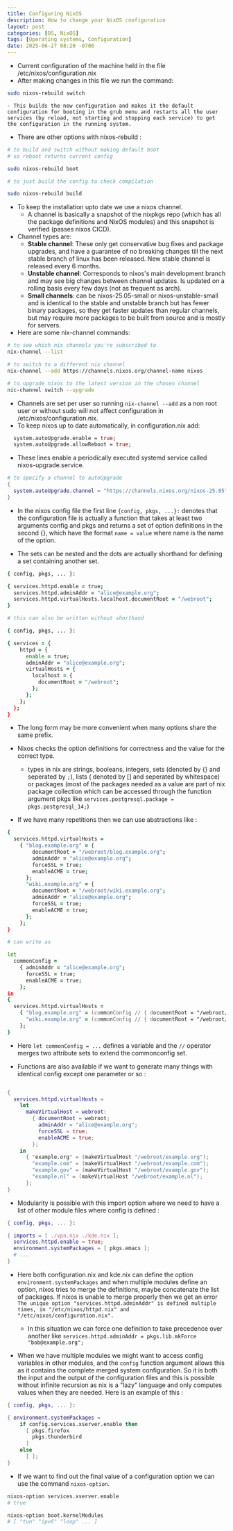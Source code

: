 ```yaml
---
title: Configuring NixOS
description: How to change your NixOS cnofiguration
layout: post
categories: [OS, NixOS]
tags: [Operating systems, Configuration]
date: 2025-06-27 08:20 -0700
---
```


- Current configuration of the machine held in the file /etc/nixos/configuration.nix
- After making changes in this file we run the command:

```zsh
sudo nixos-rebuild switch
```
    - This builds the new configuration and makes it the default configuration for booting in the grub menu and restarts all the user services (by reload, not starting and stopping each service) to get the configuration in the running system.
- There are other options with nixos-rebuild :

```zsh
# to build and switch without making default boot
# so reboot returns current config

sudo nixos-rebuild boot

# to just build the config to check compilation

sudo nixos-rebuild build
```

- To keep the installation upto date we use a nixos channel.
    - A channel is basically a snapshot of the nixpkgs repo (which has all the package definitions and NixOS modules) and this snapshot is verified (passes nixos CICD).
- Channel types are:
    - **Stable channel**: These only get conservative bug fixes and package upgrades, and have a guarantee of no breaking changes till the next stable branch of linux has been released. New stable channel is released every 6 months.
    - **Unstable channel**: Corresponds to nixos's main development branch and may see big changes between channel updates. Is updated on a rolling basis every few days (not as frequent as arch).
    - **Small channels**: can be nixos-25.05-small or nixos-unstable-small and is identical to the stable and unstable branch but has fewer binary packages, so they get faster updates than regular channels, but may require more packages to be built from source and is mostly for servers.
- Here are some nix-channel commands:

```zsh
# to see which nix channels you're subscribed to
nix-channel --list

# to switch to a different nix channel
nix-channel --add https://channels.nixos.org/channel-name nixos

# to upgrade nixos to the latest version in the chosen channel
nic-channel switch --upgrade
```

- Channels are set per user so running `nix-channel --add` as a non root user or without sudo will not affect configuration in /etc/nixos/configuration.nix.
- To keep nixos up to date automatically, in configuration.nix add:

```nix
  system.autoUpgrade.enable = true;
  system.autoUpgrade.allowReboot = true;
```
- These lines enable a periodically executed systemd service called nixos-upgrade.service.

```nix
# to specify a channel to autoUpgrade
{
  system.autoUpgrade.channel = "https://channels.nixos.org/nixos-25.05";
}
```

- In the nixos config file the first line `{config, pkgs, ...}:` denotes that the configuration file is actually a function that takes at least two arguments config and pkgs and returns a set of option definitions in the second {}, which have the format `name = value` where name is the name of the option.

- The sets can be nested and the dots are actually shorthand for defining a set containing another set.

```zsh
{ config, pkgs, ... }:

{ services.httpd.enable = true;
  services.httpd.adminAddr = "alice@example.org";
  services.httpd.virtualHosts.localhost.documentRoot = "/webroot";
}

# this can also be written without shorthand

{ config, pkgs, ... }:

{ services = {
    httpd = {
      enable = true;
      adminAddr = "alice@example.org";
      virtualHosts = {
        localhost = {
          documentRoot = "/webroot";
        };
      };
    };
  };
}
```

- The long form may be more convenient when many options share the same prefix.
- Nixos checks the option definitions for correctness and the value for the correct type.
  - types in nix are strings, booleans, integers, sets (denoted by {} and seperated by `;`), lists ( denoted by [] and seperated by whitespace) or packages (most of the packages needed as a value are part of nix package collection which can be accessed through the function argument pkgs like `services.postgresql.package = pkgs.postgresql_14;`)

- If we have many repetitions then we can use abstractions like : 

```zsh
{
  services.httpd.virtualHosts =
    { "blog.example.org" = {
        documentRoot = "/webroot/blog.example.org";
        adminAddr = "alice@example.org";
        forceSSL = true;
        enableACME = true;
      };
      "wiki.example.org" = {
        documentRoot = "/webroot/wiki.example.org";
        adminAddr = "alice@example.org";
        forceSSL = true;
        enableACME = true;
      };
    };
}

# can write as 

let
  commonConfig =
    { adminAddr = "alice@example.org";
      forceSSL = true;
      enableACME = true;
    };
in
{
  services.httpd.virtualHosts =
    { "blog.example.org" = (commonConfig // { documentRoot = "/webroot/blog.example.org"; });
      "wiki.example.org" = (commonConfig // { documentRoot = "/webroot/wiki.example.org"; });
    };
}

```

- Here `let commonConfig = ...` defines a variable and the `//` operator merges two attribute sets to extend the commonconfig set.

- Functions are also available if we want to generate many things with identical config except one parameter or so : 

```nix

{
  services.httpd.virtualHosts =
    let
      makeVirtualHost = webroot:
        { documentRoot = webroot;
          adminAddr = "alice@example.org";
          forceSSL = true;
          enableACME = true;
        };
    in
      { "example.org" = (makeVirtualHost "/webroot/example.org");
        "example.com" = (makeVirtualHost "/webroot/example.com");
        "example.gov" = (makeVirtualHost "/webroot/example.gov");
        "example.nl" = (makeVirtualHost "/webroot/example.nl");
      };
}

```

- Modularity is possible with this import option where we need to have a list of other module files where config is defined : 

```nix
{ config, pkgs, ... }:

{ imports = [ ./vpn.nix ./kde.nix ];
  services.httpd.enable = true;
  environment.systemPackages = [ pkgs.emacs ];
  # ...
}
```

- Here both configuration.nix and kde.nix can define the option `environment.systemPackages` and when multiple modules define an option, nixos tries to merge the definitions, maybe concatenate the list of packages. If nixos is unable to merge properly then we get an error `The unique option "services.httpd.adminAddr" is defined multiple times, in "/etc/nixos/httpd.nix" and "/etc/nixos/configuration.nix".`
  - In this situation we can force one definition to take precedence over another like `services.httpd.adminAddr = pkgs.lib.mkForce "bob@example.org";`

- When we have multiple modules we might want to access config variables in other modules, and the `config` function argument allows this as it contains the complete merged system configuration. So it is both the input and the output of the configuration files and this is possible without infinite recursion as nix is a "lazy" language and only computes values when they are needed. Here is an example of this : 

```nix
{ config, pkgs, ... }:

{ environment.systemPackages =
    if config.services.xserver.enable then
      [ pkgs.firefox
        pkgs.thunderbird
      ]
    else
      [ ];
}
```

- If we want to find out the final value of a configuration option we can use the command `nixos-option`.

```zsh
nixos-option services.xserver.enable
# true

nixos-option boot.kernelModules
# [ "tun" "ipv6" "loop" ... ]
```


